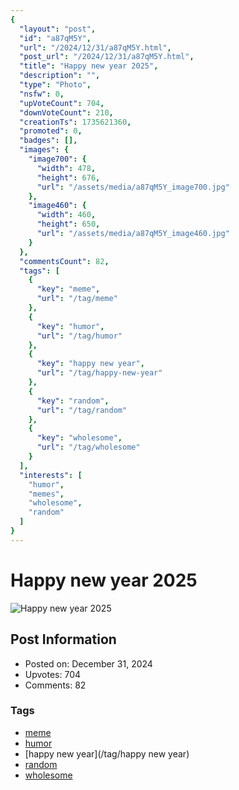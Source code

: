 ```yaml
---
{
  "layout": "post",
  "id": "a87qM5Y",
  "url": "/2024/12/31/a87qM5Y.html",
  "post_url": "/2024/12/31/a87qM5Y.html",
  "title": "Happy new year 2025",
  "description": "",
  "type": "Photo",
  "nsfw": 0,
  "upVoteCount": 704,
  "downVoteCount": 210,
  "creationTs": 1735621360,
  "promoted": 0,
  "badges": [],
  "images": {
    "image700": {
      "width": 478,
      "height": 676,
      "url": "/assets/media/a87qM5Y_image700.jpg"
    },
    "image460": {
      "width": 460,
      "height": 650,
      "url": "/assets/media/a87qM5Y_image460.jpg"
    }
  },
  "commentsCount": 82,
  "tags": [
    {
      "key": "meme",
      "url": "/tag/meme"
    },
    {
      "key": "humor",
      "url": "/tag/humor"
    },
    {
      "key": "happy new year",
      "url": "/tag/happy-new-year"
    },
    {
      "key": "random",
      "url": "/tag/random"
    },
    {
      "key": "wholesome",
      "url": "/tag/wholesome"
    }
  ],
  "interests": [
    "humor",
    "memes",
    "wholesome",
    "random"
  ]
}
---
```


# Happy new year 2025

![Happy new year 2025](/assets/media/a87qM5Y_image700.jpg)

## Post Information

- Posted on: December 31, 2024
- Upvotes: 704
- Comments: 82

### Tags

- [meme](/tag/meme)
- [humor](/tag/humor)
- [happy new year](/tag/happy new year)
- [random](/tag/random)
- [wholesome](/tag/wholesome)
